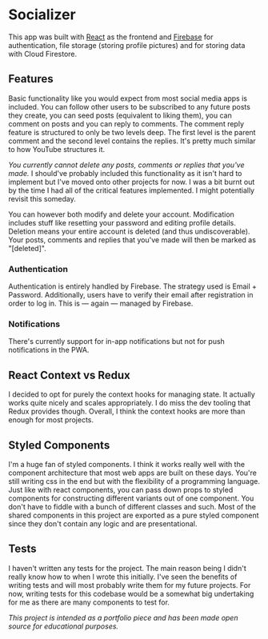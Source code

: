 # Socializer

This app was built with [React](https://reactjs.org) as the frontend and [Firebase](https://firebase.google.com) for authentication, file storage (storing profile pictures) and for storing data with Cloud Firestore.

## Features

Basic functionality like you would expect from most social media apps is included. You can follow other users to be subscribed to any future posts they create, you can seed posts (equivalent to liking them), you can comment on posts and you can reply to comments. The comment reply feature is structured to only be two levels deep. The first level is the parent comment and the second level contains the replies. It's pretty much similar to how YouTube structures it.

*You currently cannot delete any posts, comments or replies that you've made.* I should've probably included this functionality as it isn't hard to implement but I've moved onto other projects for now. I was a bit burnt out by the time I had all of the critical features implemented. I might potentially revisit this someday.

You can however both modify and delete your account. Modification includes stuff like resetting your password and editing profile details. Deletion means your entire account is deleted (and thus undiscoverable). Your posts, comments and replies that you've made will then be marked as "\[deleted\]".

### Authentication

Authentication is entirely handled by Firebase. The strategy used is Email + Password. Additionally, users have to verify their email after registration in order to log in. This is — again — managed by Firebase.

### Notifications

There's currently support for in-app notifications but not for push notifications in the PWA.

## React Context vs Redux

I decided to opt for purely the context hooks for managing state. It actually works quite nicely and scales appropriately. I do miss the dev tooling that Redux provides though. Overall, I think the context hooks are more than enough for most projects.

## Styled Components

I'm a huge fan of styled components. I think it works really well with the component architecture that most web apps are built on these days. You're still writing css in the end but with the flexibility of a programming language. Just like with react components, you can pass down props to styled components for constructing different variants out of one component. You don't have to fiddle with a bunch of different classes and such. Most of the shared components in this project are exported as a pure styled component since they don't contain any logic and are presentational.

## Tests

I haven't written any tests for the project. The main reason being I didn't really know how to when I wrote this initially. I've seen the benefits of writing tests and will most probably write them for my future projects. For now, writing tests for this codebase would be a somewhat big undertaking for me as there are many components to test for.

*This project is intended as a portfolio piece and has been made open source for educational purposes.*

